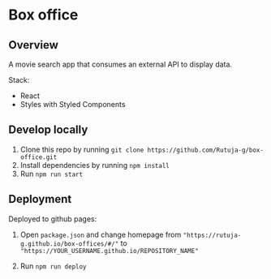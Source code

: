 # Box office

## Overview

A movie search app that consumes an external API to display data.

Stack:

- React
- Styles with Styled Components

## Develop locally

1. Clone this repo by running `git clone https://github.com/Rutuja-g/box-office.git`
2. Install dependencies by running `npm install`
3. Run `npm run start`

## Deployment

Deployed to github pages:

1. Open `package.json` and change homepage from `"https://rutuja-g.github.io/box-offices/#/"` to
   `"https://YOUR_USERNAME.github.io/REPOSITORY_NAME"`

2. Run `npm run deploy`
